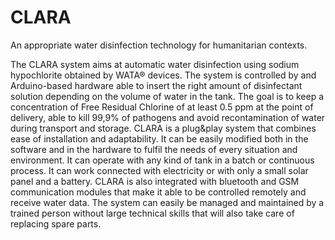 # CLARA
An appropriate water disinfection technology for humanitarian contexts.

The CLARA system aims at automatic water disinfection using sodium hypochlorite obtained by WATA® devices. The system is controlled by and Arduino-based hardware able to insert the right amount of disinfectant solution depending on the volume of water in the tank. The goal is to keep a concentration of Free Residual Chlorine of at least 0.5 ppm at the point of delivery, able to kill 99,9% of pathogens and avoid recontamination of water during transport and storage.
CLARA is a plug&play system that combines ease of installation and adaptability. It can be easily modified both in the software and in the hardware to fulfil the needs of every situation and environment. It can operate with any kind of tank in a batch or continuous process.  It can work connected with electricity or with only a small solar panel and a battery. CLARA is also integrated with bluetooth and GSM communication modules that make it able to be controlled remotely and receive water data. The system can easily be managed and maintained by a trained person without large technical skills that will also take care of replacing spare parts.
